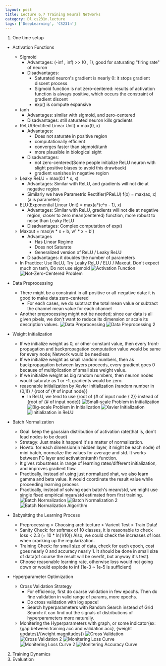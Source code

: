 ```yaml
---
layout: post
title: Lecture 6,7 Training Neural Networks
category: Dl.cs231n.lecture
tags: ['DeepLearning', 'CS231n']
---
```


1. One time setup
  - Activation Functions
    - Sigmoid
      - Advantages: (-inf , inf) >> (0 , 1), good for saturating "firing rate" of neuron
      - Disadvantages: 
        - Saturated neuron's gradient is nearly 0: it stops gradient discent process
        - Sigmoid function is not zero-centered: results of activation function is always positive, which occurs the constraint of gradient discent
        - exp() is compute expansive
    - tanh
      - Advantages: similar with sigmoid, and zero-centered
      - Disadvantages: still saturated neuron kills gradients
    - ReLU(Rectified Linear Unit) = max(0, x)
      - Advantages:
        - Does not saturate in positive region
        - computationally efficient
        - converges faster than sigmoid/tanh
        -  more plausible in biological sight
      -  Disadvantages:
         - not zero-centered(Some people initialize ReLU neuron with slight positive biases to avoid this drawback)
         - gradient vanishes in negative region
     - Leaky ReLU = max(0.1 * x, x)
       - Advantages: Similar with ReLU, and gradients will not die at negative region
       - Similarly we have Parametric Rectifier(PReLU) f(x) = max(ax, x) (a is parameter)
     - ELU(Exponential Linear Unit) = max(a*(e^x - 1), x)
       - Advantages: Similar with ReLU, gradients will not die at negative region, closer to zero mean(centered) function, more robust to noise than Leaky ReLU
       - Disadvantages: Complex computation of exp()
     - Maxout = max(w * x + b, w' * x + b')
       - Advantages
         - Has Linear Regime
         - Does not Saturate
         - Generalized version of ReLU / Leaky ReLU
       - Disadvantages: it doubles the number of parameters
     - In Practice: Use ReLU, Try Leaky ReLU / ELU / Maxout, Don't expect much on tanh, Do not use sigmoid
![Activation Function](/public/img/cs231n/lec6.activation_function.PNG)
![Not-Zero-Centered Problem](/public/img/cs231n/lec6.not-zero-centered_problem_of_ReLU.PNG)

  - Data Preprocessing
    - There might be a constraint in all-positive or all-negative data: it is good to make data zero-centered
      - For each cases, we do subtract the total mean value or subtract the channel mean value for each channel
    - Another preprocessing might not be needed; since our data is all given pixels, we don't want to reduce its dimension or scale its description values.
![Data Preprocessing](/public/img/cs231n/lec6.data_preprocessing.PNG)
![Data Preprocessing 2](/public/img/cs231n/lec6.data_preprocessing_2.PNG)

  - Weight Initialization
    - If we initialize weight as 0, or other constant value, then every front-propagation and backpropagation computation value would be same for every node; Network would be needless
    - If we initialize weight as small random numbers, then as backpropagation between layers proceeds, every gradient goes 0 because of multiplication of small size weight value.
    - If we initialize weight as big random numbers, then neuron nodes would saturate as 1 or -1, gradients would be zero.
    - reasonable initialization by Xavier initialization {random number in (0,1)} / {root of {# of input node}}
      - In ReLU, we tend to use {root of {# of input node / 2}} instead of {root of {# of input node}}
![Small-scale Problem in Initialization](/public/img/cs231n/lec6.initialization_problem.PNG)
![Big-scale Problem in Initialization](/public/img/cs231n/lec6.initialization_problem_2.PNG)
![Xavier Initialization](/public/img/cs231n/lec6.xavier_initialization.PNG)
![Initialization in ReLU](/public/img/cs231n/lec6.initialization_in_ReLU.PNG)

  - Batch Normalization
    - Goal: keep the gaussian distribution of activation rate(that is, don't lead nodes to be dead)
    - Stretagy: Just make it happen! It's a matter of normalization.
    - Howto: for each dimension(in hidden layer, it might be each node) of mini batch, normalize the values for average and std. It works between FC layer and activation(tanh) function.
    - It gives robustness in range of learning rates/different initialization, and improves gradient flow
    - Practically, instead of using just normalized xhat, we also learn gamma and beta value. It would coordinate the result value while proceeding learning process
    - Practically, instead of solving each batch's mean/std, we might use single fixed empirical mean/std estimated from first training.
![Batch Normalization](/public/img/cs231n/lec6.batch_normalization.PNG)
![Batch Normalization 2](/public/img/cs231n/lec6.batch_normalization_2.PNG)
![Batch Normalization Algorithm](/public/img/cs231n/lec6.batch_normalization_algorithm.PNG)

  - Babysitting the Learning Process
    - Preprocessing > Choosing architecture > Varient Test > Train Data!
    - Sanity Check: for softmax of 10 classes, it is reasonable to check loss < 2.3 (= 10 * ln(1/10)) Also, we could check the increases of loss when cranking up the regularization.
    - Training Check: for small size of data, check for each epoch, cost goes nearly 0 and accuracy nearly 1. It should be done in small size of data(of course the result will be overfit, but anyway it's test).
    - Choose reasonable learning rate, otherwise loss would not going down or would explode to inf (1e-3 ~ 1e-5 is sufficient)

  - Hyperparameter Optimization
    - Cross Validation Strategy
      - For efficiency, first do coarse validation in few epochs. Then do fine validation in valid range of params, more epochs.
      - Do cross validation with log space!
      - Search hyperparameters with Random Search instead of Grid Search: it can find out the signals of distributions of hyperparameters more naturally.
    - Monitering the Hyperparameters with graph, or some indicator(ex: {gap between training acc and validation acc}, {weight updates}/{weight magnitudes})
![Cross Validation](/public/img/cs231n/lec6.coarse_cross_validation.PNG)
![Cross Validation 2](/public/img/cs231n/lec6.finer_cross_validation.PNG)
![Monitering Loss Curve](/public/img/cs231n/lec6.monitering_loss_curve.PNG)
![Monitering Loss Curve 2](/public/img/cs231n/lec6.monitering_loss_curve_2.PNG)
![Monitering Accuracy Curve](/public/img/cs231n/lec6.monitering_accuracy_curve.PNG)

2. Training Dynamics
3. Evaluation
